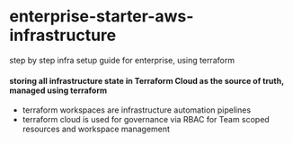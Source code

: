 # enterprise-starter-aws-infrastructure
step by step infra setup guide for enterprise, using terraform

#### storing all infrastructure state in Terraform Cloud as the source of truth, managed using terraform

* terraform workspaces are infrastructure automation pipelines
* terraform cloud is used for governance via RBAC for Team scoped resources and workspace management
